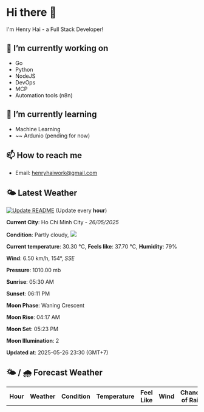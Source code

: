 # Hi there 👋

I'm Henry Hai - a Full Stack Developer!

## 🔭 I’m currently working on

- Go
- Python
- NodeJS
- DevOps
- MCP
- Automation tools (n8n)

## 🌱 I’m currently learning

- Machine Learning
- ~~ Ardunio (pending for now)

## 📫 How to reach me

- Email: <henryhaiwork@gmail.com>

## 🌤️ Latest Weather
[![Update README](https://github.com/henry0hai/henry0hai/actions/workflows/udpateReadme.yml/badge.svg)](https://github.com/henry0hai/henry0hai/actions/workflows/udpateReadme.yml)
(Update every **hour**)
<!-- CURRENT_WEATHER:START -->
**Current City**: Ho Chi Minh City - *26/05/2025*

**Condition**: Partly cloudy, <img src="https://cdn.weatherapi.com/weather/64x64/night/116.png"/>

**Current temperature**: 30.30 °C, **Feels like**: 37.70 °C, **Humidity**: 79%

**Wind**: 6.50 km/h, 154°, *SSE*

**Pressure**: 1010.00 mb

**Sunrise**: 05:30 AM

**Sunset**: 06:11 PM

**Moon Phase**: Waning Crescent

**Moon Rise**: 04:17 AM

**Moon Set**: 05:23 PM

**Moon Illumination**: 2

**Updated at**: 2025-05-26 23:30 (GMT+7)<!-- CURRENT_WEATHER:END -->

## 🌤️ / 🌧️ Forecast Weather
<!-- FORECAST_WEATHER:START -->
<table>
		<tr>
			<th>Hour</th>
			<th>Weather</th>
			<th>Condition</th>
			<th>Temperature</th>
			<th>Feel Like</th>
			<th>Wind</th>
			<th>Chance of Rain</th>
		</tr>
</table>
<!-- FORECAST_WEATHER:END -->
